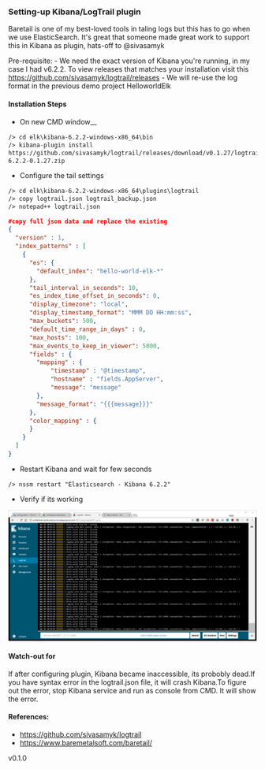 
### Setting-up Kibana/LogTrail plugin

Baretail is one of my best-loved tools in taling logs but this has to go when we use ElasticSearch. It's great that someone made great work to support this in Kibana as plugin, hats-off to @sivasamyk

Pre-requisite:
	- We need the exact version of Kibana you're running, in my case I had v6.2.2. To view releases that matches your installation visit this https://github.com/sivasamyk/logtrail/releases
	- We will re-use the log format in the previous demo project HelloworldElk

#### Installation Steps

- On new CMD window__
```
/> cd elk\kibana-6.2.2-windows-x86_64\bin
/> kibana-plugin install https://github.com/sivasamyk/logtrail/releases/download/v0.1.27/logtrail-6.2.2-0.1.27.zip
```

- Configure the tail settings
```
/> cd elk\kibana-6.2.2-windows-x86_64\plugins\logtrail
/> copy logtrail.json logtrail_backup.json
/> notepad++ logtrail.json
```

```json
#copy full json data and replace the existing
{
  "version" : 1,
  "index_patterns" : [
    {      
      "es": {
        "default_index": "hello-world-elk-*"
      },
      "tail_interval_in_seconds": 10,
      "es_index_time_offset_in_seconds": 0,
      "display_timezone": "local",
      "display_timestamp_format": "MMM DD HH:mm:ss",
      "max_buckets": 500,
      "default_time_range_in_days" : 0,
      "max_hosts": 100,
      "max_events_to_keep_in_viewer": 5000,
      "fields" : {
        "mapping" : {
            "timestamp" : "@timestamp",
            "hostname" : "fields.AppServer",
            "message": "message"
        },
        "message_format": "{{{message}}}"
      },
      "color_mapping" : {
      }
    }  
  ]
}
```

- Restart Kibana and wait for few seconds
```
/> nssm restart "Elasticsearch - Kibana 6.2.2"
```

- Verify if its working

![test](https://github.com/rdagumampan/elasticsearch-windows-server-cookbook/blob/master/screenshot-kibana-plugin-logtrail.PNG "")

#### Watch-out for

If after configuring plugin, Kibana became inaccessible, its probobly dead.If you have syntax error in the logtrail.json file, it will crash Kibana.To figure out the error, stop Kibana service and run as console from CMD. It will show the error.

#### References:

- https://github.com/sivasamyk/logtrail
- https://www.baremetalsoft.com/baretail/

v0.1.0
